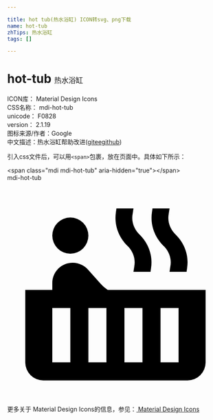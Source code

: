 ```yaml
---

title: hot tub(热水浴缸) ICON转svg、png下载
name: hot-tub
zhTips: 热水浴缸
tags: []

---
```


# hot-tub  <small style="font-size: 60%;font-weight: 100">热水浴缸</small>


<div class="detail-page">
<p>
<span>
ICON库：
<span class="badge-secondary badge">Material Design Icons</span> 
</span>
<br/>
<span>
CSS名称：
<span class="badge-secondary badge">mdi-hot-tub</span> 
</span>
<br/>
<span>
unicode：
<span class="badge-secondary badge">F0828</span> 
<copy-btn content='F0828' btn-title=""></copy-btn>
<copy-btn :content='String.fromCodePoint(parseInt("F0828", 16))' btn-title="复制U"></copy-btn>
</span>
<br/>
<span>
version：
<span class="badge-secondary badge">2.1.19</span> 
</span>
<br/>
<span>图标来源/作者：<span class="badge-light badge">Google</span></span> 
<br/>
<span class="zh-detail">中文描述：<span class="badge-primary badge">热水浴缸</span><span class="help-link"><span>帮助改进</span>(<a href="https://gitee.com/liuwave/icon-helper/edit/master/json/material/hot-tub.json" target="_blank" rel="noopener noreferrer">gitee</a><a href="https://github.com/liuwave/icon-helper/edit/master/json/material/hot-tub.json" target="_blank" rel="noopener noreferrer">github</a></span>)</span><br/>
</p>
</div>
<div class="alert alert-dark">
  <i class="mdi mdi-hot-tub mdi-48px"></i>
  <i class="mdi mdi-hot-tub mdi-36px"></i>
  <i class="mdi mdi-hot-tub mdi-24px"></i>
  <i class="mdi mdi-hot-tub mdi-18px"></i>
</div>
<div>
  <p>引入css文件后，可以用<code>&lt;span&gt;</code>包裹，放在页面中。具体如下所示：    
  </p>
  <div class="alert alert-primary" style="font-size: 14px">
    &lt;span class="mdi mdi-hot-tub" aria-hidden="true"&gt;&lt;/span&gt;
    <copy-btn content='<span class="mdi mdi-hot-tub" aria-hidden="true"></span>'></copy-btn>
  </div>
  <div class="alert alert-secondary">
    <i class="mdi mdi-hot-tub"
    style="font-size: 24px"
    aria-hidden="true"></i> mdi-hot-tub
    <copy-btn content="mdi-hot-tub" btn-title="复制图标名称"></copy-btn>
  </div>
</div>
<div id="svg" class="svg-wrap">
<svg xmlns="http://www.w3.org/2000/svg" viewBox="0 0 24 24"><path d="M7,4A2,2 0 0,1 9,6A2,2 0 0,1 7,8A2,2 0 0,1 5,6A2,2 0 0,1 7,4M11.15,12H22V20A2,2 0 0,1 20,22H4A2,2 0 0,1 2,20V12H5V11.25C5,10 6,9 7.25,9H7.28C7.62,9 7.95,9.09 8.24,9.23C8.5,9.35 8.74,9.5 8.93,9.73L10.33,11.28C10.56,11.54 10.84,11.78 11.15,12M7,20V14H5V20H7M11,20V14H9V20H11M15,20V14H13V20H15M19,20V14H17V20H19M18.65,5.86C19.68,6.86 20.16,8.21 19.95,9.57L19.89,10H18L18.09,9.41C18.24,8.62 18,7.83 17.42,7.21L17.35,7.15C16.32,6.14 15.85,4.79 16.05,3.43L16.11,3H18L17.91,3.59C17.76,4.38 18,5.17 18.58,5.79L18.65,5.86M14.65,5.86C15.68,6.86 16.16,8.21 15.95,9.57L15.89,10H14L14.09,9.41C14.24,8.62 14,7.83 13.42,7.21L13.35,7.15C12.32,6.14 11.85,4.79 12.05,3.43L12.11,3H14L13.91,3.59C13.76,4.38 14,5.17 14.58,5.79L14.65,5.86Z" /></svg>
</div>
<detail full-name='mdi-hot-tub'></detail>
    
<div><p>更多关于 Material Design Icons的信息，参见：<a target="_blank" href="https://iconhelper.cn/material.html"> Material Design Icons</a>
</p></div>
